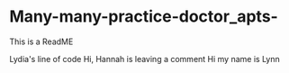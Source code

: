 # Many-many-practice-doctor_apts-
This is a ReadME

Lydia's line of code
Hi, Hannah is leaving a comment
Hi my name is Lynn
